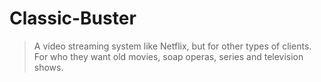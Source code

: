 Classic-Buster
==============

> A video streaming system like Netflix, but for other types of clients. For who they want old movies, soap operas, series and television shows.

